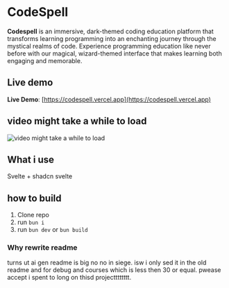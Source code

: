 # CodeSpell
**Codespell** is an immersive, dark-themed coding education platform that transforms learning programming into an enchanting journey through the mystical realms of code. Experience programming education like never before with our magical, wizard-themed interface that makes learning both engaging and memorable.


## Live demo

 **Live Demo**: [https://codespell.vercel.app](https://codespell.vercel.app)
 
## video might take a while to load

![video might take a while to load](/video.gif)

## What i use

Svelte + shadcn svelte

## how to build

1. Clone repo
2. run `bun i`
3. run `bun dev` or `bun build`

### Why rewrite readme
turns ut ai gen readme is big no no in siege. isw i only sed it in the old readme and for debug and courses which is less then 30 or equal. pwease accept i spent to long on thisd projectttttttt.
